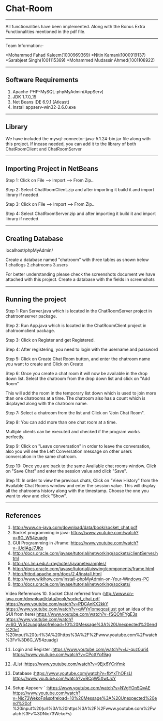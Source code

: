 # Chat-Room
*****************************************************************************************************************
All functionalities have been implemented. Along with the Bonus Extra Functionalities mentioned in the pdf file.
*****************************************************************************************************************

 Team Information:-

*Mohammed Fahad Kaleem(1000969369)
*Nitin Kamani(1000919137)
*Sarabjeet Singh(1001115369)
*Mohammed Mudassir Ahmed(1001108922)


------------------------------------------------------------------------------
Software Requirements
------------------------------------------------------------------------------
1. Apache-PHP-MySQL-phpMyAdmin(AppServ)
2. JDK 1.7.0_15
3. Net Beans IDE 6.9.1 (Atleast)
4. Install appserv-win32-2.6.0.exe


------------------------------------------------------------------------------
Library
------------------------------------------------------------------------------
We have included the mysql-connector-java-5.1.24-bin.jar file along with this project. If incase needed, you can add it to the library of both ChatRoomClient and ChatRoomServer


------------------------------------------------------------------------------
Importing Project in NetBeans
------------------------------------------------------------------------------
Step 1: Click on File --> Import --> From Zip..

Step 2: Select ChatRoomClient.zip and after importing it build it and import library if needed.

Step 3: Click on File --> Import --> From Zip..

Step 4: Select ChatRoomServer.zip and after importing it build it and import library if needed.


------------------------------------------------------------------------------
Creating Database
------------------------------------------------------------------------------
localhost/phpMyAdmin/

Create a database named "chatroom" with three tables as shown below
1.chatlogs
2.chatrooms
3.users

For better understanding please check the screenshots document we have attached with this project. Create a database with the fields in screenshots


------------------------------------------------------------------------------
Running the project
------------------------------------------------------------------------------
Step 1: Run Server.java which is located in the ChatRoomServer project in chatroomserver package.

Step 2: Run App.java which is located in the ChatRoomClient project in chatroomclient package.

Step 3: Click on Register and get Registered.

Step 4: After registering, you need to login with the username and password

Step 5: Click on Create Chat Room button, and enter the chatroom name you want to create and Click on Create

Step 6: Once you create a chat room it will now be available in the drop down list. Select the chatroom from the drop down list and click on "Add Room"

This will add the room in the temporary list down which is used to join more than one chatrooms at a time. The chatroom also has a count which is displayed along with the chatroom name.

Step 7: Select a chatroom from the list and Click on "Join Chat Room".

Step 8: You can add more than one chat room at a time. 

Multiple clients can be executed and checked if the program works perfectly.

Step 9: Click on "Leave conversation" in order to leave the conversation, also you will see the Left Conversation message on other users conversation in the same chatroom.

Step 10: Once you are back to the same Available chat rooms window. Click on "Save Chat" and enter the session value and click "Save".

Step 11: In order to view the previous chats, Click on "View History" from the Available Chat Rooms window and enter the session value. This will display all the chatrooms history along with the timestamp. Choose the one you want to view and click "Show".

-------------------------------------------------------------------------------
References
-------------------------------------------------------------------------------

1. http://www.cn-java.com/download/data/book/socket_chat.pdf
2. Socket programming in java: https://www.youtube.com/watch?v=6G_W54zuadg
3. GUI Programming in Jframe: https://www.youtube.com/watch?v=jUdIAgJ7JKo
4. http://docs.oracle.com/javase/tutorial/networking/sockets/clientServer.html
5. http://cs.lmu.edu/~ray/notes/javanetexamples/
6. http://docs.oracle.com/javase/tutorial/uiswing/components/frame.html
7. http://httpd.apache.org/docs/2.4/install.html
8. http://www.wikihow.com/Install-phpMyAdmin-on-Your-Windows-PC
9. http://docs.oracle.com/javase/tutorial/networking/sockets/



Video References
10. Socket Chat referred from :http://www.cn-java.com/download/data/book/socket_chat.pdf
                           https://www.youtube.com/watch?v=PDCAnKX2kkY
                           https://www.youtube.com/watch?v=qWYn1omeqqs(just got an idea of the GUI from here)
                           https://www.youtube.com/watch?v=fSQOhFYgE3s
                           https://www.youtube.com/watch?v=6G_W54zuadg&spfreload=10%20Message%3A%20Unexpected%20end%20of											%20input%20(url%3A%20https%3A%2F%2Fwww.youtube.com%2Fwatch%3Fv%3D6G_W54zuadg)

11. Login and Register    :https://www.youtube.com/watch?v=lJ-quz0uri4
                           https://www.youtube.com/watch?v=CPottYpf9ag

12. JList                 :https://www.youtube.com/watch?v=9Ejx6YCnYmk
13. Database              :https://www.youtube.com/watch?v=fbYxThOFsLI
                           https://www.youtube.com/watch?v=BCqW5XwtJxY
14. Setup Appserv   `     :https://www.youtube.com/watch?v=NVgYOn5QvAE
                           https://www.youtube.com/watch?v=Nic73WekoFs&spfreload=10%20Message%3A%20Unexpected%20end%20of											%20input%20(url%3A%20https%3A%2F%2Fwww.youtube.com%2Fwatch%3Fv%3DNic73WekoFs)




















